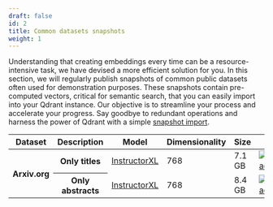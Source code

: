 ```yaml
---
draft: false
id: 2
title: Common datasets snapshots
weight: 1
---
```


Understanding that creating embeddings every time can be a resource-intensive task, we have 
devised a more efficient solution for you. In this section, we will regularly publish 
snapshots of common public datasets often used for demonstration purposes. These snapshots 
contain pre-computed vectors, critical for semantic search, that you can easily import 
into your Qdrant instance. Our objective is to streamline your process and accelerate your 
progress. Say goodbye to redundant operations and harness the power of Qdrant with a simple 
[snapshot import](/documentation/concepts/snapshots/).

<table>
   <thead>
      <tr>
         <th>Dataset</th>
         <th>Description</th>
         <th>Model</th>
         <th>Dimensionality</th>
         <th>Size</th>
         <th>Link</th>
      </tr>
   </thead>
   <tbody>
      <tr>
         <th rowspan="2">Arxiv.org</th>
         <th>Only titles</th>
         <td><a href="https://huggingface.co/hkunlp/instructor-xl">InstructorXL</a></td>
         <td>768</td>
         <td>7.1 GB</td>
         <td>
            <a href="https://storage.googleapis.com/common-datasets-snapshots/arxiv_titles-3083016565637815127-2023-05-29-13-56-22.snapshot">
                <img src="/images/icons/download.svg" alt="download" />
            </a>
         </td>
      </tr>
      <tr>
         <th>Only abstracts</th>
         <td><a href="https://huggingface.co/hkunlp/instructor-xl">InstructorXL</a></td>
         <td>768</td>
         <td>8.4 GB</td>
         <td>
            <a href="https://storage.googleapis.com/common-datasets-snapshots/arxiv_abstracts-3083016565637815127-2023-06-02-07-26-29.snapshot">
                <img src="/images/icons/download.svg" alt="download" />
            </a>
         </td>
      </tr>
   </tbody>
</table>